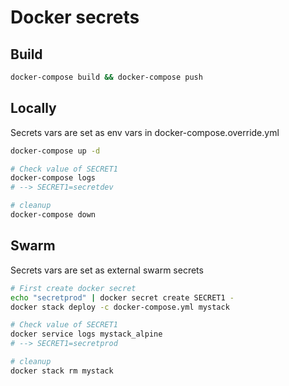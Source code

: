 # Docker secrets

## Build

```sh
docker-compose build && docker-compose push
```

## Locally

Secrets vars are set as env vars in docker-compose.override.yml

```sh
docker-compose up -d

# Check value of SECRET1
docker-compose logs
# --> SECRET1=secretdev

# cleanup
docker-compose down
````

## Swarm

Secrets vars are set as external swarm secrets

```sh
# First create docker secret
echo "secretprod" | docker secret create SECRET1 -
docker stack deploy -c docker-compose.yml mystack

# Check value of SECRET1
docker service logs mystack_alpine
# --> SECRET1=secretprod

# cleanup
docker stack rm mystack
```
